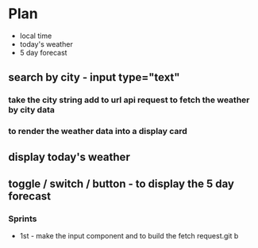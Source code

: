 # Plan

* local time
* today's weather
* 5 day forecast

## search by city - input type="text"
### take the city string add to url api request to fetch the weather by city data
### to render the weather data into a display card

## display today's weather

## toggle / switch / button - to display the 5 day forecast


### Sprints
* 1st - make the input component and to build the fetch request.git b